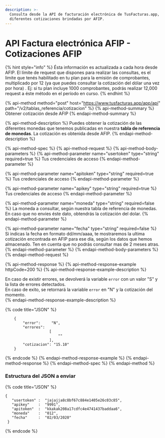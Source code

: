 ```yaml
---
description: >-
  Consulta desde la API de facturación electrónica de TusFacturas.app, las
  diferentes cotizaciones brindadas por AFIP.
---
```


# API Factura electrónica AFIP  - Cotizaciones AFIP

{% hint style="info" %}
Ésta información es actualizada a cada hora desde AFIP.  El límite de request que dispones para realizar las consultas, es el  limite que tenés habilitado en tu plan  para la emisión de comprobantes, multiplicado por 12 \(ya que puedes consultar la cotización del dólar una vez por hora\) . Ej: si tu plan incluye 1000 comprobantes, podrás realizar 12,000 request a éste método en el período en curso.
{% endhint %}

{% api-method method="post" host="https://www.tusfacturas.app/app/api" path="/v2/tablas\_referencia/cotizacion" %}
{% api-method-summary %}
Obtener cotización desde AFIP
{% endapi-method-summary %}

{% api-method-description %}
Puedes obtener la cotización de las diferentes monedas que tenemos publicadas en nuestra **tabla de referencia de monedas**. La cotización es obtenida desde AFIP.
{% endapi-method-description %}

{% api-method-spec %}
{% api-method-request %}
{% api-method-body-parameters %}
{% api-method-parameter name="usertoken" type="string" required=true %}
Tus credenciales de acceso
{% endapi-method-parameter %}

{% api-method-parameter name="apitoken" type="string" required=true %}
Tus credenciales de acceso
{% endapi-method-parameter %}

{% api-method-parameter name="apikey" type="string" required=true %}
Tus credenciales de acceso
{% endapi-method-parameter %}

{% api-method-parameter name="moneda" type="string" required=false %}
La moneda a consultar, según nuestra tabla de referencia de monedas. En caso que no envies éste dato, obtendrás la cotización del dolar.
{% endapi-method-parameter %}

{% api-method-parameter name="fecha" type="string" required=false %}
Si indicas la fecha en formato dd/mm/aaaa, te mostraremos la ultima cotización encontrada en AFIP para ese día, según los datos que hemos almacenado. Ten en cuenta que no podrás consultar mas de 2 meses atras.  
{% endapi-method-parameter %}
{% endapi-method-body-parameters %}
{% endapi-method-request %}

{% api-method-response %}
{% api-method-response-example httpCode=200 %}
{% api-method-response-example-description %}
  
En caso de existir errores, se devolverá la variable `error` con un valor "S" y la lista de errores detectados.  
En caso de exito, se retornará la variable `error`  en "N" y la cotización del momento.  
{% endapi-method-response-example-description %}

{% code title="JSON" %}
```
    {
        "error":     "N",
        "errores":
                    [
                        ""
                    ],
        "cotizacion": "15.10"
    }
```
{% endcode %}
{% endapi-method-response-example %}
{% endapi-method-response %}
{% endapi-method-spec %}
{% endapi-method %}

### Estructura del JSON a enviar

{% code title="JSON" %}
```text
{
   "usertoken" :  "jajajja8c8bf67c884e1405e26c03c85",
   "apikey"    :  "9991",
   "apitoken"  :  "kkakak208a17cdfc4e4741437baddaa6",
   "moneda"    :  "012",
   "fecha"     :  "02/03/2020"
 }
```
{% endcode %}

